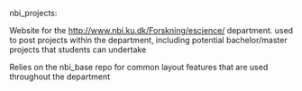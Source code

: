 nbi_projects:

Website for the http://www.nbi.ku.dk/Forskning/escience/ department.
used to post projects within the department, including potential bachelor/master projects that students can undertake

Relies on the nbi_base repo for common layout features that are used throughout the department
